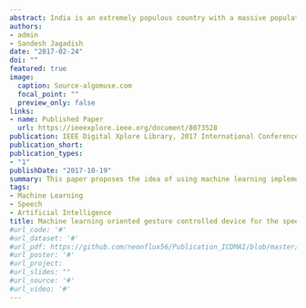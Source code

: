 ```yaml
---
abstract: India is an extremely populous country with a massive population of 1.2 billion residents, and a large proportion of people with disabilities in both rural and urban India. Speech impairment is common with people with hearing loss since birth. Among the total disabled population, about 27% have movement constraints and hence are confined to wheelchairs. This paper proposes the idea of using machine learning implementation to develop a device that can benefit the speech and motion constrained population. Gesture control plays an essential role in order to convert the sensor data into speech output or operating a pick and place bot for the motion constrained. Various algorithms are interfaced with the device to provide efficient functionality and throughput. Machine learning and data analytics technologies have been on the rise recently and are finding applications in various domains and industries.
authors:
- admin
- Sandesh Jagadish
date: "2017-02-24"
doi: ""
featured: true
image:
  caption: Source-algomuse.com
  focal_point: ""
  preview_only: false
links:
- name: Published Paper
  url: https://ieeexplore.ieee.org/document/8073528
publication: IEEE Digital Xplore Library, 2017 International Conference on Data Management, Analytics and Innovation (ICDMAI)
publication_short: 
publication_types:
- "1"
publishDate: "2017-10-19"
summary: This paper proposes the idea of using machine learning implementation to develop a device that can benefit the speech and motion constrained population. Gesture control plays an essential role in order to convert the sensor data into speech output or operating a pick and place bot for the motion constrained.
tags:
- Machine Learning
- Speech
- Artificial Intelligence
title: Machine learning oriented gesture controlled device for the speech and motion impaired
#url_code: '#'
#url_dataset: '#'
#url_pdf: https://github.com/neonflux56/Publication_ICDMAI/blob/master/ICDMAI_2017_paper.pdf
#url_poster: '#'
#url_project: 
#url_slides: ""
#url_source: '#'
#url_video: '#'
---
```




